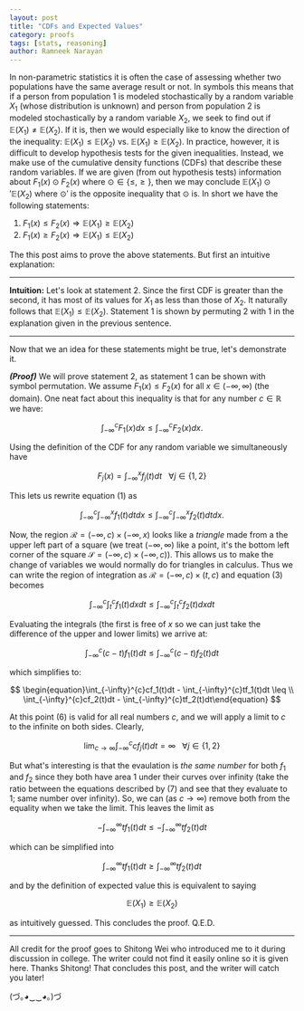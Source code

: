 ```yaml
---
layout: post
title: "CDFs and Expected Values"
category: proofs
tags: [stats, reasoning]
author: Ramneek Narayan
---
```


In non-parametric statistics it is often the case of assessing whether two populations have the same average result or not. In symbols this means that if a person from population 1 is modeled stochastically by a random variable $X_1$ (whose distribution is unknown) and person from population 2 is modeled stochastically by a random variable $X_2$, we seek to find out if $\mathbb{E}(X_1) \neq \mathbb{E}(X_2)$. If it is, then we would especially like to know the direction of the inequality: $\mathbb{E}(X_1) \leq \mathbb{E}(X_2)$ vs. $\mathbb{E}(X_1) \geq \mathbb{E}(X_2)$. In practice, however, it is difficult to develop hypothesis tests for the given inequalities. Instead, we make use of the cumulative density functions (CDFs) that describe these random variables. If we are given (from out hypothesis tests) information about $F_1(x) \odot F_2(x)$ where $\odot \in \lbrace \leq, \geq \rbrace$, then we may conclude $\mathbb{E}(X_1) \odot' \mathbb{E}(X_2)$ where $\odot'$ is the opposite inequality that $\odot$ is. In short we have the following statements:

1. $F_1(x) \leq F_2(x) \Rightarrow \mathbb{E}(X_1) \geq \mathbb{E}(X_2)$
2. $F_1(x) \geq F_2(x) \Rightarrow \mathbb{E}(X_1) \leq \mathbb{E}(X_2)$

The this post aims to prove the above statements. But first an intuitive explanation:

---
**Intuition:** Let's look at statement 2. Since the first CDF is greater than the second, it has most of its values for $X_1$ as less than those of $X_2$. It naturally follows that $\mathbb{E}(X_1) \leq \mathbb{E}(X_2)$. Statement 1 is shown by permuting 2 with 1 in the explanation given in the previous sentence.

---

Now that we an idea for these statements might be true, let's demonstrate it.

***(Proof)*** We will prove statement 2, as statement 1 can be shown with symbol permutation. We assume $F_1(x) \leq F_2(x)$ for all $x \in (-\infty, \infty)$ (the domain). One neat fact about this inequality is that for any number $c \in \mathbb{R}$ we have:

$$
\begin{equation}\int_{-\infty}^{c} F_1(x) dx \leq \int_{-\infty}^{c} F_2(x)dx.\end{equation}
$$

Using the definition of the CDF for any random variable we simultaneously have

$$
\begin{equation}F_j(x) = \int_{-\infty}^{x} f_j(t)dt\end{equation} \ \ \ \forall j \in \lbrace 1, 2 \rbrace
$$

This lets us rewrite equation $(1)$ as

$$
\begin{equation}\int_{-\infty}^{c}\int_{-\infty}^{x}f_1(t)dtdx \leq
\int_{-\infty}^{c}\int_{-\infty}^{x}f_2(t)dtdx.\end{equation}
$$

Now, the region $\mathcal{R} = (-\infty, c) \times (-\infty, x)$ looks like a *triangle* made from a the upper left part of a square (we treat $(-\infty, \infty)$ like a point, it's the bottom left corner of the square $\mathcal{S} = (-\infty, c) \times (-\infty, c)$). This allows us to make the change of variables we would normally do for triangles in calculus. Thus we can write the region of integration as $\mathcal{R} = (-\infty, c) \times (t, c)$ and equation $(3)$ becomes

$$
\begin{equation}\int_{-\infty}^{c}\int_{t}^{c} f_1(t)dxdt \leq \int_{-\infty}^{c}\int_{t}^{c} f_2(t)dxdt\end{equation}
$$

Evaluating the integrals (the first is free of $x$ so we can just take the difference of the upper and lower limits) we arrive at:

$$
\begin{equation}\int_{-\infty}^{c}(c - t)f_1(t)dt \leq \int_{-\infty}^{c}(c - t)f_2(t)dt\end{equation}
$$

which simplifies to:

$$
\begin{equation}\int_{-\infty}^{c}cf_1(t)dt - \int_{-\infty}^{c}tf_1(t)dt \leq \\
\int_{-\infty}^{c}cf_2(t)dt - \int_{-\infty}^{c}tf_2(t)dt\end{equation}
$$

At this point $(6)$ is valid for all real numbers $c$, and we will apply a limit to $c$ to the infinite on both sides. Clearly,

$$
\begin{equation}\lim_{c \to \infty} \int_{-\infty}^{c}cf_j(t)dt = \infty \ \ \ \forall j \in \lbrace 1, 2 \rbrace\end{equation}
$$

But what's interesting is that the evaulation is *the same number* for both $f_1$ and $f_2$ since they both have area 1 under their curves over infinity (take the ratio between the equations described by $(7)$ and see that they evaluate to 1; same number over infinity). So, we can (as $c \to \infty$) remove both from the equality when we take the limit. This leaves the limit as

$$
\begin{equation}-\int_{-\infty}^{\infty} tf_1(t)dt \leq -\int_{-\infty}^{\infty} tf_2(t)dt\end{equation}
$$

which can be simplified into

$$
\begin{equation}\int_{-\infty}^{\infty} tf_1(t)dt \geq \int_{-\infty}^{\infty} tf_2(t)dt\end{equation}
$$

and by the definition of expected value this is equivalent to saying

$$
\begin{equation}\mathbb{E}(X_1) \geq \mathbb{E}(X_2)\end{equation}
$$

as intuitively guessed. This concludes the proof. Q.E.D.

---

All credit for the proof goes to Shitong Wei who introduced me to it during discussion in college. The writer could not find it easily online so it is given here. Thanks Shitong! That concludes this post, and the writer will catch you later! <i class="fas fa-meteor"></i>

(づ｡◕‿‿◕｡)づ
